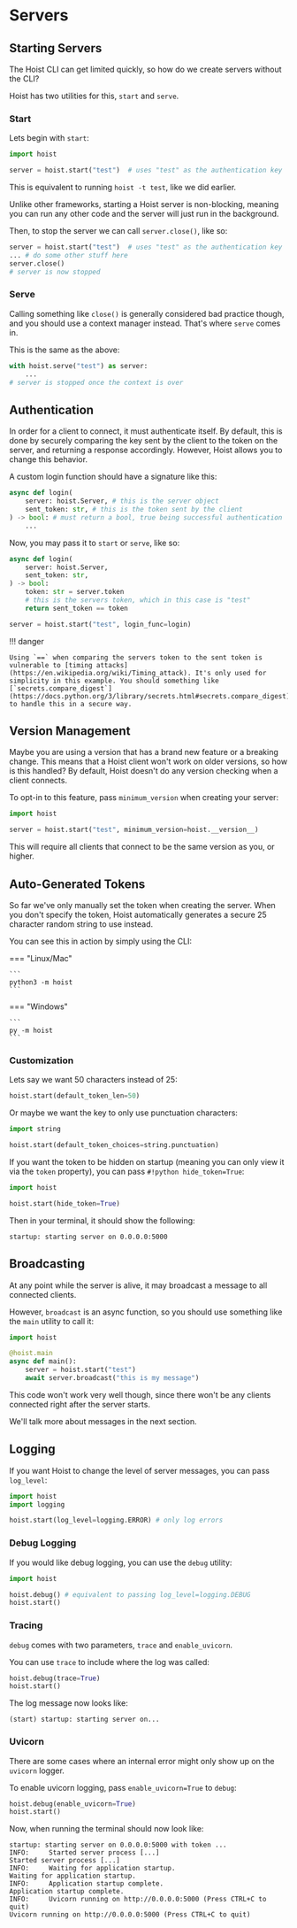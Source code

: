 # Servers

## Starting Servers

The Hoist CLI can get limited quickly, so how do we create servers without the CLI?

Hoist has two utilities for this, `start` and `serve`.

### Start

Lets begin with `start`:

```py
import hoist

server = hoist.start("test")  # uses "test" as the authentication key
```

This is equivalent to running `hoist -t test`, like we did earlier.

Unlike other frameworks, starting a Hoist server is non-blocking, meaning you can run any other code and the server will just run in the background.

Then, to stop the server we can call `server.close()`, like so:

```py
server = hoist.start("test")  # uses "test" as the authentication key
... # do some other stuff here
server.close()
# server is now stopped
```

### Serve

Calling something like `close()` is generally considered bad practice though, and you should use a context manager instead. That's where `serve` comes in.

This is the same as the above:

```py
with hoist.serve("test") as server:
    ...
# server is stopped once the context is over
```

## Authentication

In order for a client to connect, it must authenticate itself. By default, this is done by securely comparing the key sent by the client to the token on the server, and returning a response accordingly. However, Hoist allows you to change this behavior.

A custom login function should have a signature like this:

```py
async def login(
    server: hoist.Server, # this is the server object
    sent_token: str, # this is the token sent by the client
) -> bool: # must return a bool, true being successful authentication
    ...
```

Now, you may pass it to `start` or `serve`, like so:

```py
async def login(
    server: hoist.Server,
    sent_token: str,
) -> bool:
    token: str = server.token
    # this is the servers token, which in this case is "test"
    return sent_token == token

server = hoist.start("test", login_func=login)
```

!!! danger

    Using `==` when comparing the servers token to the sent token is vulnerable to [timing attacks](https://en.wikipedia.org/wiki/Timing_attack). It's only used for simplicity in this example. You should something like [`secrets.compare_digest`](https://docs.python.org/3/library/secrets.html#secrets.compare_digest) to handle this in a secure way.

## Version Management

Maybe you are using a version that has a brand new feature or a breaking change. This means that a Hoist client won't work on older versions, so how is this handled? By default, Hoist doesn't do any version checking when a client connects.

To opt-in to this feature, pass `minimum_version` when creating your server:

```py
import hoist

server = hoist.start("test", minimum_version=hoist.__version__)
```

This will require all clients that connect to be the same version as you, or higher.

## Auto-Generated Tokens

So far we've only manually set the token when creating the server. When you don't specify the token, Hoist automatically generates a secure 25 character random string to use instead.

You can see this in action by simply using the CLI:

=== "Linux/Mac"

    ```
    python3 -m hoist
    ```

=== "Windows"

    ```
    py -m hoist
    ```

### Customization

Lets say we want 50 characters instead of 25:

```py
hoist.start(default_token_len=50)
```

Or maybe we want the key to only use punctuation characters:

```py
import string

hoist.start(default_token_choices=string.punctuation)
```

If you want the token to be hidden on startup (meaning you can only view it via the `token` property), you can pass `#!python hide_token=True`:

```py
import hoist

hoist.start(hide_token=True)
```

Then in your terminal, it should show the following:

```
startup: starting server on 0.0.0.0:5000
```

## Broadcasting

At any point while the server is alive, it may broadcast a message to all connected clients.

However, `broadcast` is an async function, so you should use something like the `main` utility to call it:

```py
import hoist

@hoist.main
async def main():
    server = hoist.start("test")
    await server.broadcast("this is my message")
```

This code won't work very well though, since there won't be any clients connected right after the server starts.

We'll talk more about messages in the next section.

## Logging

If you want Hoist to change the level of server messages, you can pass `log_level`:

```py
import hoist
import logging

hoist.start(log_level=logging.ERROR) # only log errors
```

### Debug Logging

If you would like debug logging, you can use the `debug` utility:

```py
import hoist

hoist.debug() # equivalent to passing log_level=logging.DEBUG
hoist.start()
```

### Tracing

`debug` comes with two parameters, `trace` and `enable_uvicorn`.

You can use `trace` to include where the log was called:

```py
hoist.debug(trace=True)
hoist.start()
```

The log message now looks like:

```
(start) startup: starting server on...
```

### Uvicorn

There are some cases where an internal error might only show up on the `uvicorn` logger.

To enable uvicorn logging, pass `enable_uvicorn=True` to `debug`:

```py
hoist.debug(enable_uvicorn=True)
hoist.start()
```

Now, when running the terminal should now look like:

```
startup: starting server on 0.0.0.0:5000 with token ...
INFO:     Started server process [...]
Started server process [...]
INFO:     Waiting for application startup.
Waiting for application startup.
INFO:     Application startup complete.
Application startup complete.
INFO:     Uvicorn running on http://0.0.0.0:5000 (Press CTRL+C to quit)
Uvicorn running on http://0.0.0.0:5000 (Press CTRL+C to quit)
```
